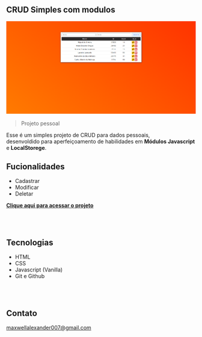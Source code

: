 ## CRUD Simples com modulos

![preview](/.github/preview.png)

>Projeto pessoal

Esse é um simples projeto de CRUD para dados pessoais, <br>desenvoldido para aperfeiçoamento de habilidades em **Módulos Javascript** e **LocalStorege**.

## Fucionalidades

- Cadastrar
- Modificar
- Deletar

**[Clique aqui para acessar o projeto](https://maxwell-alexander.github.io/Crud-simples-modulos-PESSOAL/)**

<br>
<br>

## Tecnologias

- HTML
- CSS
- Javascript (Vanilla)
- Git e Github

<br>
<br>

## Contato
maxwellalexander007@gmail.com

